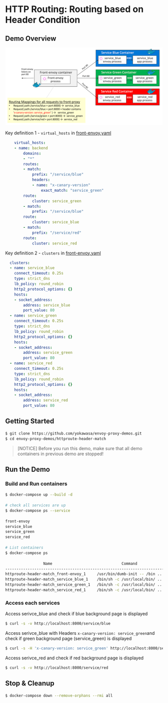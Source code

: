 # HTTP Routing: Routing based on Header Condition

## Demo Overview

![](../assets/demo-httproute-header-match.png)

Key definition 1 - `virtual_hosts` in [front-envoy.yaml](front-envoy.yaml)
```yaml
    virtual_hosts:
    - name: backend
        domains:
        - "*"
        routes:
        - match:
            prefix: "/service/blue"
            headers:
            - name: "x-canary-version"
                exact_match: "service_green"
        route:
            cluster: service_green
        - match:
            prefix: "/service/blue"
        route:
            cluster: service_blue
        - match:
            prefix: "/service/red"
        route:
            cluster: service_red
```

Key definition 2 - `clusters` in [front-envoy.yaml](front-envoy.yaml)
```yaml
  clusters:
  - name: service_blue
    connect_timeout: 0.25s
    type: strict_dns
    lb_policy: round_robin
    http2_protocol_options: {}
    hosts:
    - socket_address:
        address: service_blue
        port_value: 80
  - name: service_green
    connect_timeout: 0.25s
    type: strict_dns
    lb_policy: round_robin
    http2_protocol_options: {}
    hosts:
    - socket_address:
        address: service_green
        port_value: 80
  - name: service_red
    connect_timeout: 0.25s
    type: strict_dns
    lb_policy: round_robin
    http2_protocol_options: {}
    hosts:
    - socket_address:
        address: service_red
        port_value: 80
```

## Getting Started
```sh
$ git clone https://github.com/yokawasa/envoy-proxy-demos.git
$ cd envoy-proxy-demos/httproute-header-match
```

> [NOTICE] Before you run this demo, make sure that all demo containers in previous demo are stopped!

## Run the Demo

### Build and Run containers

```sh
$ docker-compose up --build -d

# check all services are up
$ docker-compose ps --service

front-envoy
service_blue
service_green
service_red

# List containers
$ docker-compose ps

                 Name                               Command               State                            Ports
-----------------------------------------------------------------------------------------------------------------------------------------
httproute-header-match_front-envoy_1     /usr/bin/dumb-init -- /bin ...   Up      10000/tcp, 0.0.0.0:8000->80/tcp, 0.0.0.0:8001->8001/tcp
httproute-header-match_service_blue_1    /bin/sh -c /usr/local/bin/ ...   Up      10000/tcp, 80/tcp
httproute-header-match_service_green_1   /bin/sh -c /usr/local/bin/ ...   Up      10000/tcp, 80/tcp
httproute-header-match_service_red_1     /bin/sh -c /usr/local/bin/ ...   Up      10000/tcp, 80/tcp

```

### Access each services

Access serivce_blue and check if blue background page is displayed

```sh
$ curl -s -v http://localhost:8000/service/blue
```

Access serivce_blue with Headers `x-canary-version: service_green`and check if green background page (service_green) is displayed

```sh
$ curl -s -H 'x-canary-version: service_green' http://localhost:8000/service/blue
```

Access serivce_red and check if red background page is displayed

```sh
$ curl -s -v http://localhost:8000/service/red
```

## Stop & Cleanup

```sh
$ docker-compose down --remove-orphans --rmi all
```